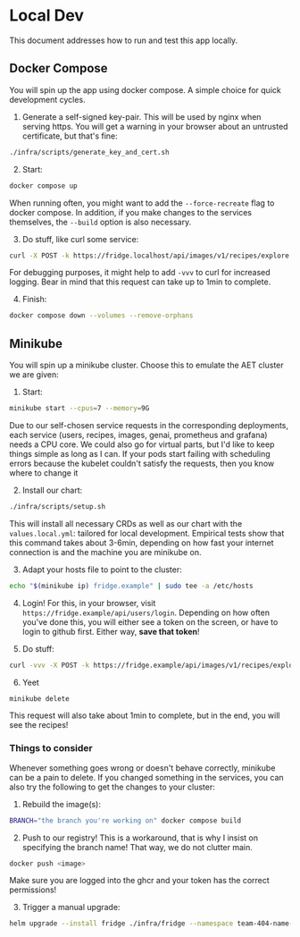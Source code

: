 # Local Dev

This document addresses how to run and test this app locally.

## Docker Compose

You will spin up the app using docker compose. A simple choice for quick development cycles.

1. Generate a self-signed key-pair. This will be used by nginx when serving https. You will get a warning in your browser about an untrusted certificate, but that's fine:

```bash
./infra/scripts/generate_key_and_cert.sh
```

2. Start:

```bash
docker compose up
```

When running often, you might want to add the `--force-recreate` flag to docker compose. In addition, if you make changes to the services themselves, the `--build` option is also necessary.

3. Do stuff, like curl some service:

```bash
curl -X POST -k https://fridge.localhost/api/images/v1/recipes/explore -F "file=@fruit-and-veg-in-a-fridge.png;type=image/png" -F "numRecipes=2"
```

For debugging purposes, it might help to add `-vvv` to curl for increased logging. Bear in mind that this request can take up to 1min to complete.

4. Finish:

```bash
docker compose down --volumes --remove-orphans
```

## Minikube

You will spin up a minikube cluster. Choose this to emulate the AET cluster we are given:

1. Start:

```bash
minikube start --cpus=7 --memory=9G
```

Due to our self-chosen service requests in the corresponding deployments, each service (users, recipes, images, genai, prometheus and grafana) needs a CPU core. We could also go for virtual parts, but I'd like to keep things simple as long as I can. If your pods start failing with scheduling errors because the kubelet couldn't satisfy the requests, then you know where to change it

2. Install our chart:

```bash
./infra/scripts/setup.sh
```

This will install all necessary CRDs as well as our chart with the `values.local.yml`: tailored for local development. Empirical tests show that this command takes about 3-6min, depending on how fast your internet connection is and the machine you are minikube on.

3. Adapt your hosts file to point to the cluster:

```bash
echo "$(minikube ip) fridge.example" | sudo tee -a /etc/hosts
```

4. Login! For this, in your browser, visit `https://fridge.example/api/users/login`. Depending on how often you've done this, you will either see a token on the screen, or have to login to github first. Either way, **save that token**!

5. Do stuff:

```bash
curl -vvv -X POST -k https://fridge.example/api/images/v1/recipes/explore -F "file=@fruit-and-veg-in-a-fridge.png;type=image/png" -F "numRecipes=2" -H "Authorization: Bearer <your token>"
```

6. Yeet

```bash
minikube delete
```

This request will also take about 1min to complete, but in the end, you will see the recipes! 

### Things to consider

Whenever something goes wrong or doesn't behave correctly, minikube can be a pain to delete. If you changed something in the services, you can also try the following to get the changes to your cluster:

1. Rebuild the image(s):

```bash
BRANCH="the branch you're working on" docker compose build
```

2. Push to our registry! This is a workaround, that is why I insist on specifying the branch name! That way, we do not clutter main.

```bash
docker push <image>
```

Make sure you are logged into the ghcr and your token has the correct permissions!

3. Trigger a manual upgrade:

```bash
helm upgrade --install fridge ./infra/fridge --namespace team-404-name-not-found --create-namespace --atomic -f infra/fridge/values.local.yaml
```
